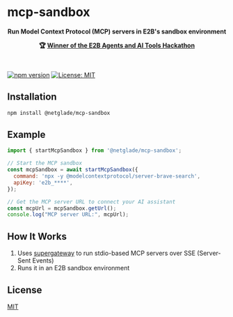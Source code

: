 # mcp-sandbox

<p align='center'><b>Run Model Context Protocol (MCP) servers in E2B's sandbox environment</b></p>

<p align='center'><b>🏆 <a href="https://www.linkedin.com/feed/update/urn:li:activity:7310193814466408448">Winner of the E2B Agents and AI Tools Hackathon</a></b></p>

<br/>

[![npm version](https://img.shields.io/npm/v/%40netglade%2Fmcp-sandbox)](https://www.npmjs.com/package/@netglade/mcp-sandbox)
[![License: MIT](https://img.shields.io/badge/License-MIT-blue.svg)](https://opensource.org/licenses/MIT)

## Installation

```bash
npm install @netglade/mcp-sandbox
```

## Example

```javascript
import { startMcpSandbox } from '@netglade/mcp-sandbox';

// Start the MCP sandbox
const mcpSandbox = await startMcpSandbox({
  command: 'npx -y @modelcontextprotocol/server-brave-search',
  apiKey: 'e2b_****',
});

// Get the MCP server URL to connect your AI assistant
const mcpUrl = mcpSandbox.getUrl();
console.log("MCP server URL:", mcpUrl);
```

## How It Works

1. Uses [supergateway](https://github.com/supercorp-ai/supergateway) to run stdio-based MCP servers over SSE (Server-Sent Events)
2. Runs it in an E2B sandbox environment

## License

[MIT](LICENSE)
